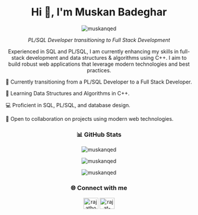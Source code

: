 <h1 align="center">Hi 👋, I'm Muskan Badeghar</h1> <p align="center"> <img src="https://komarev.com/ghpvc/?username=muskanqed&label=Profile%20views&color=0e75b6&style=flat" alt="muskanqed" /> </p> <p align="center"> <em>PL/SQL Developer transitioning to Full Stack Development</em> </p> <p align="center"> Experienced in SQL and PL/SQL, I am currently enhancing my skills in full-stack development and data structures & algorithms using C++. I aim to build robust web applications that leverage modern technologies and best practices. </p>

🚀 Currently transitioning from a PL/SQL Developer to a Full Stack Developer.

🌱 Learning Data Structures and Algorithms in C++.

💻 Proficient in SQL, PL/SQL, and database design.

🔗 Open to collaboration on projects using modern web technologies.

<h3 align="center">📊 GitHub Stats</h3> <p align="center"> <img src="https://github-readme-stats.vercel.app/api?username=muskanqed&show_icons=true&theme=radical" alt="muskanqed" /> </p> <p align="center"> <img src="https://github-readme-stats.vercel.app/api/top-langs?username=muskanqed&show_icons=true&locale=en&layout=compact&theme=radical" alt="muskanqed" /> </p> <p align="center"> <img src="https://github-readme-streak-stats.herokuapp.com/?user=muskanqed&theme=radical" alt="muskanqed" /> </p>
<h3 align="center">🌐 Connect with me</h3> <p align="center"> 
<a href="https://twitter.com/rajathongal1" target="blank"><img align="center" src="https://raw.githubusercontent.com/rahuldkjain/github-profile-readme-generator/master/src/images/icons/Social/twitter.svg" alt="rajathongal1" height="30" width="40" /></a>
<a href="https://linkedin.com/in/rajat-hongal-ab636611b" target="blank"><img align="center" src="https://raw.githubusercontent.com/rahuldkjain/github-profile-readme-generator/master/src/images/icons/Social/linked-in-alt.svg" alt="rajat-hongal-ab636611b" height="30" width="40" /></a>
</p>
